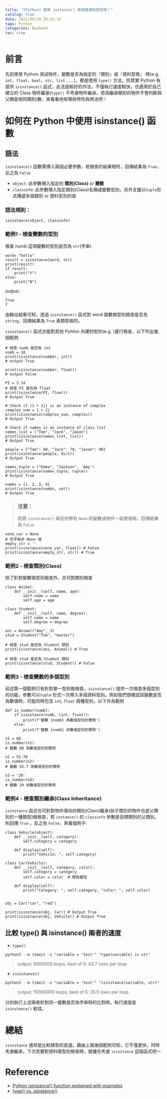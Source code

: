 ```yaml
---
title: "[Python] 使用 instance() 來檢查資料型別吧！"
catalog: true
date: 2021/06/30 20:23:10
tags: Python
categories: Backend
toc: true
---
```


# 前言
先前使用 Python 測試物件、變數是否為指定的『類別』或『資料型態』 時(e.g. `int`、`float`、`bool`、`str`、`list` ......)，都是使用 `type()` 方法，但其實 Python 有提供 `isinstance()` 函式，此法是較好的作法，不僅執行速度較快，也適用於自己建立的 Class 物件繼承(`type()` 不考慮物件繼承，若為繼承類別的物件不會判斷與父類是相同類別)數，來看看他有哪些特性與用法吧！
<!--more-->

# 如何在 Python 中使用 isinstance() 函數
## 語法
`isinstance()` 函數需傳入兩個必要參數，若檢查的結果相符，回傳結果為 `True`，反之為 `False`
- `object`: 此參數傳入指定的 **類別(Class)** or **變數**
- `classinfo`: 此參數傳入指定類別(Class)名稱或變數型別，另外支援以`tuple`形式傳遞多個類別 or 資料型別的值

### 語法規則：
```
isinstance(object, classinfo)
```
### 範例1 - 檢查變數的型別
檢查 numb 這項變數的型別是否為 `str`(字串)
```python=
word= "hello"
result = isinstance(word, str)
print(result)
if result:
    print("Y")
else:
    print("N")
```
output:
```
True
Y
```
由輸出結果可知，透過 `isinstance()` 函式對  word 變數做型別檢查是否為 `string`，回傳結果為 `True` 表類型相符。

`isinstance()` 函式亦能對其他 Pyhton 內建的型別(e.g. )進行檢查，以下列出幾個範例
```python=
# 檢查 numb 是否為 int
numb = 10
print(isinstance(number, int))
# output True

print(isinstance(number, float)) 
# output False

PI = 3.14
# 檢查 PI 是否為 float
print(isinstance(PI, float))
# Output True

# Check if (1 + 2j) is an instance of complex
complex_num = 1 + 2j
print(isinstance(complex_num, complex))
# Output True

# Check if names is an instance of class list
names_list = ["Tom", "Jack", "Jason"]
print(isinstance(names_list, list))
# Output True

people = {"Tom": 80, "Jack": 70, "Jason": 90}
print(isinstance(people, dict))
# Output True

names_tuple = ("Emma", "Jackson", 'Amy')
print(isinstance(names_tuple, tuple))
# Output True

numbs = {1, 2, 3, 4}
print(isinstance(numbs, set))
# Output True
```

> ### 注意：
> 若將 `isinstance()` 與任何帶有 `None` 的變數或物件一起使用時，回傳結果為 `False`

```python=
none_var = None
# 空字串非 None 值
empty_str = ''
print(isinstance(none_var, float)) # False
print(isinstance(empty_str, str)) # True
```

### 範例2 - 檢查類別(Class)
除了針對變數做型別檢查外，亦可對類別檢查
```python=
class Animal:
    def __init__(self, name, age):
        self.name = name
        self.age = age

class Student:
    def __init__(self, name, degree):
        self.name = name
        self.degree = degree

ani = Animal("Amy", 3)
stud = Student("Tom", "master")

# 檢查 stud 是否為 Student 類別
print(isinstance(ani, Animal)) # True

# 檢查 stud 是否為 Student 類別
print(isinstance(stud, Student)) # False
```
### 範例3 - 檢查變數的多個型別
前述第一個範例只有針對單一型別做檢查，`isinstance()` 提供一次檢查多個型別的功能，參數可以`tuple` 形式一次帶入多個資料型別。例如我們想確認該變數是否為數值時，可能同時包含 `int`, `float` 兩種型別，以下作為範例
```python=
def is_number(numb):
    if isinstance(numb, (int, float)):
        print(f'變數 {numb} 為數值型別的實例')
    else:
        print(f'變數 {numb} 非數值型別的實例')

n1 = 80
is_number(n1)
# 變數 80 為數值型別的實例

n2 = 55.70
is_number(n2)
# 變數 55.7 為數值型別的實例

n3 = '20'
is_number(n3)
# 變數 20 非數值型別的實例
```

### 範例4 - 檢查類別繼承(Class Inheritance)
`isinstance` 函式也可針對物件導向的類別(Class)繼承(如子類別的物件也是父類別的一種類型)做檢查，若 `instance()` 的 `classinfo` 參數是目標類別的父類別，則回傳 `True` ，反之為 `False`，來看個例子:
```python=
class Vehicle(object):
    def __init__(self, category):
        self.category = category

    def display(self):
        print("Vehicle: ", self.category)

class Car(Vehicle):
    def __init__(self, category, color):
        self.category = category
        self.color = color  # 顏色屬性

    def display(self):
        print("Category: ", self.category, "color: ", self.color)


obj = Car("car", "red")

print(isinstance(obj, Car)) # Output True
print(isinstance(obj, Vehicle)) # Output True
```

## 比較 type() 與 isinstance() 兩者的速度
- `type()`
```python=
python3  -m timeit -s "variable = 'test'" "type(variable) is str"
```
> output: 5000000 loops, best of 5: 43.7 nsec per loop

- `isinstance()`
```python=
python3  -m timeit -s "variable = 'test'" "isinstance(variable, str)"
```
> output: 10000000 loops, best of 5: 35.5 nsec per loop

分別執行上述兩者針對同一變數是否為字串時的比對時，執行速度是 `isinstance()` 較佳。

# 總結
`isinstance` 通常是比較類型的首選。藉由上面幾個範例可知，它不僅更快，同時考慮繼承，下次若要對資料做型別檢查時，就優先考慮 `isinstance` 這個函式吧～

# Reference
- [Python isinstance() function explained with examples](https://pynative.com/python-isinstance-explained-with-examples/#h-how-to-use-isinstance-function-in-python)
- [type() vs. isinstance()](https://switowski.com/blog/type-vs-isinstance)